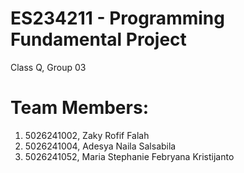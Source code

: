 # ES234211 - Programming Fundamental Project
Class Q, Group 03
# Team Members:
1. 5026241002, Zaky Rofif Falah
2. 5026241004, Adesya Naila Salsabila
3. 5026241052, Maria Stephanie Febryana Kristijanto
